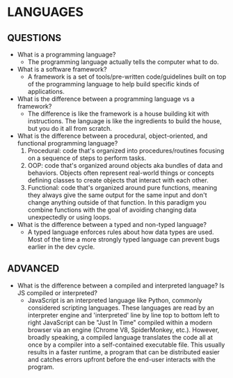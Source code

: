 # LANGUAGES

## QUESTIONS

* What is a programming language?
  * The programming language actually tells
    the computer what to do.
* What is a software framework?
  * A framework is a set of tools/pre-written code/guidelines built on top of the
    programming language to help
    build specific kinds of applications.
* What is the difference between a programming language vs a framework?
  *  The difference is like the framework is a house building kit with instructions. 
     The language is like the ingredients to build the house, but you do it all from 
     scratch.
* What is the difference between a procedural, object-oriented, and functional 
  programming language?
  1. Procedural: code that's organized into procedures/routines focusing on a sequence 
     of steps to perform tasks.
  2. OOP: code that's organized around objects aka bundles of data and behaviors. 
     Objects often represent real-world things or concepts defining classes to create 
     objects that interact with each other.
  3. Functional: code that's organized around pure functions, meaning they always give 
     the same output for the same input and don't change anything outside of that 
     function. In this paradigm you combine functions with the goal of avoiding 
     changing data unexpectedly or using loops.
* What is the difference between a typed and non-typed language?
  * A typed language enforces rules about how data types are used. Most of the time a 
    more strongly typed language can prevent bugs earlier in the dev cycle.

## ADVANCED

* What is the difference between a compiled and interpreted language? Is JS compiled 
  or interpreted?
  * JavaScript is an interpreted language like Python, commonly considered scripting 
    languages. These languages are read by an interpreter engine and 'interpreted' line by 
    line top to bottom left to right JavaScript can be "Just In Time" compiled within 
    a modern browser via an engine (Chrome V8, SpiderMonkey, etc.). However, broadly 
    speaking, a compiled language translates the code all at once by a compiler into a
    self-contained executable file. This usually results in a faster runtime, a
    program that can be distributed easier and catches errors 
    upfront before the end-user interacts with the program.
